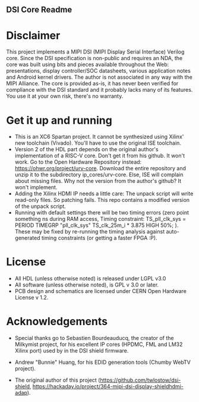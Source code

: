 DSI Core Readme
------------------------
# Disclaimer

This project implements a MIPI DSI (MIPI Display Serial Interface) Verilog core.
Since the DSI specification is non-public and requires an NDA, the core was built
using bits and pieces available throughout the Web: presentations, display controller/SOC
datasheets, various application notes and Android kernel drivers. The author is not 
associated in any way with the MIPI Alliance. The core is provided as-is, it has never been
verified for compliance with the DSI standard and it probably lacks many of its features.
You use it at your own risk, there's no warranty.

# Get it up and running

- This is an XC6 Spartan project. It cannot be synthesized using Xilinx' new toolchain (Vivado). You'll have to use the original ISE toolchain.
- Version 2 of the HDL part depends on the original author's implementation of a RISC-V core. Don't get it from his github. It won't work. Go to the Open Hardware Repository instead: https://ohwr.org/project/urv-core. Download the entire repository and unzip it to the subdirectory ip_cores/urv-core. Else, ISE will complain about missing files. Why not the version from the author's github? It won't implement. 
- Adding the Xilinx HDMI IP needs a little care: The unpack script will write read-only files. So patching fails. This repo contains a modified version of the unpack script.
- Running with default settings there will be two timing errors (zero point something ns during RAM access,  Timing constraint: TS_pll_clk_sys = PERIOD TIMEGRP "pll_clk_sys" TS_clk_25m_i * 3.875 HIGH 50%; ). These may be fixed by re-running the timing analysis against auto-generated timing constraints (or getting a faster FPGA :P).

# License

- All HDL (unless otherwise noted) is released under LGPL v3.0
- All software (unless otherwise noted), is GPL v 3.0 or later.
- PCB design and schematics are licensed under CERN Open Hardware License v 1.2.

# Acknowledgements

- Special thanks go to Sebastien Bourdeauducq, the creator of the Milkymist project, for his 
  excellent IP cores (HPDMC, FML and LM32 Xilinx port) used by in the DSI shield firmware.

- Andrew "Bunnie" Huang, for his EDID generation tools (Chumby WebTV project).

- The original author of this project (https://github.com/twlostow/dsi-shield, https://hackaday.io/project/364-mipi-dsi-display-shieldhdmi-adap).
